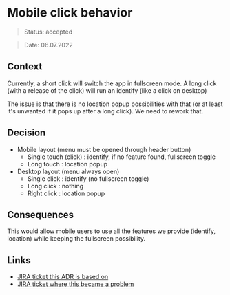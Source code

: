 # Mobile click behavior

> Status: accepted

> Date: 06.07.2022

## Context

Currently, a short click will switch the app in fullscreen mode. A long click (with a release of the click) will run an identify (like a click on desktop)

The issue is that there is no location popup possibilities with that (or at least it's unwanted if it pops up after a long click). We need to rework that.

## Decision

- Mobile layout (menu must be opened through header button)
  - Single touch (click) : identify, if no feature found, fullscreen toggle
  - Long touch : location popup
- Desktop layout (menu always open)
  - Single click : identify (no fullscreen toggle)
  - Long click : nothing
  - Right click : location popup

## Consequences

This would allow mobile users to use all the features we provide (identify, location) while keeping the fullscreen possibility.

## Links

- [JIRA ticket this ADR is based on](https://jira.swisstopo.ch/browse/BGDIINF_SB-2235)
- [JIRA ticket where this became a problem](https://jira.swisstopo.ch/browse/BGDIINF_SB-2323)
